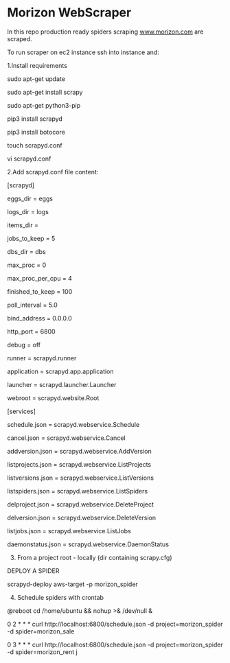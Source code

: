 # Morizon WebScraper
In this repo production ready spiders scraping www.morizon.com are scraped. 

To run scraper on ec2 instance ssh into instance and:

1.Install requirements

sudo apt-get update

sudo apt-get install scrapy

sudo apt-get python3-pip

pip3 install scrapyd

pip3 install botocore

touch scrapyd.conf

vi scrapyd.conf

2.Add scrapyd.conf file content:

[scrapyd]

eggs_dir = eggs

logs_dir = logs

items_dir =

jobs_to_keep = 5

dbs_dir = dbs

max_proc = 0

max_proc_per_cpu = 4

finished_to_keep = 100

poll_interval = 5.0

bind_address = 0.0.0.0

http_port = 6800

debug = off

runner = scrapyd.runner

application = scrapyd.app.application

launcher = scrapyd.launcher.Launcher

webroot = scrapyd.website.Root



[services]

schedule.json = scrapyd.webservice.Schedule

cancel.json = scrapyd.webservice.Cancel

addversion.json = scrapyd.webservice.AddVersion

listprojects.json = scrapyd.webservice.ListProjects

listversions.json = scrapyd.webservice.ListVersions

listspiders.json = scrapyd.webservice.ListSpiders

delproject.json = scrapyd.webservice.DeleteProject

delversion.json = scrapyd.webservice.DeleteVersion

listjobs.json = scrapyd.webservice.ListJobs

daemonstatus.json = scrapyd.webservice.DaemonStatus


3. From a project root - locally (dir containing scrapy.cfg)

DEPLOY A SPIDER

scrapyd-deploy aws-target -p morizon_spider

4. Schedule spiders with crontab

@reboot cd /home/ubuntu && nohup >& /dev/null &

0 2 * * * curl http://localhost:6800/schedule.json -d project=morizon_spider -d spider=morizon_sale 

0 3 * * * curl http://localhost:6800/schedule.json -d project=morizon_spider -d spider=morizon_rent j
